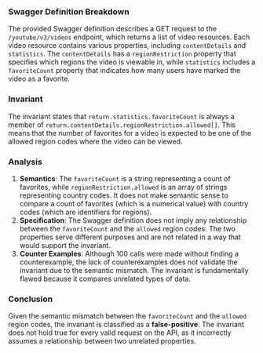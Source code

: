 ### Swagger Definition Breakdown
The provided Swagger definition describes a GET request to the `/youtube/v3/videos` endpoint, which returns a list of video resources. Each video resource contains various properties, including `contentDetails` and `statistics`. The `contentDetails` has a `regionRestriction` property that specifies which regions the video is viewable in, while `statistics` includes a `favoriteCount` property that indicates how many users have marked the video as a favorite.

### Invariant
The invariant states that `return.statistics.favoriteCount` is always a member of `return.contentDetails.regionRestriction.allowed[]`. This means that the number of favorites for a video is expected to be one of the allowed region codes where the video can be viewed.

### Analysis
1. **Semantics**: The `favoriteCount` is a string representing a count of favorites, while `regionRestriction.allowed` is an array of strings representing country codes. It does not make semantic sense to compare a count of favorites (which is a numerical value) with country codes (which are identifiers for regions). 
2. **Specification**: The Swagger definition does not imply any relationship between the `favoriteCount` and the `allowed` region codes. The two properties serve different purposes and are not related in a way that would support the invariant.
3. **Counter Examples**: Although 100 calls were made without finding a counterexample, the lack of counterexamples does not validate the invariant due to the semantic mismatch. The invariant is fundamentally flawed because it compares unrelated types of data.

### Conclusion
Given the semantic mismatch between the `favoriteCount` and the `allowed` region codes, the invariant is classified as a **false-positive**. The invariant does not hold true for every valid request on the API, as it incorrectly assumes a relationship between two unrelated properties.
